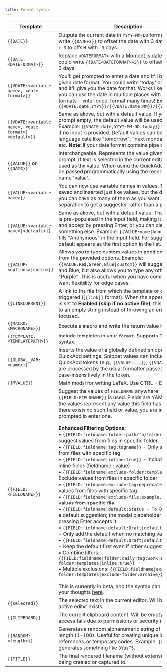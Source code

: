 ```yaml
---
title: Format syntax
---
```


| Template                                   | Description                                                                                                                                                                                                                                                                         |
| ------------------------------------------ | ----------------------------------------------------------------------------------------------------------------------------------------------------------------------------------------------------------------------------------------------------------------------------------- |
| `{{DATE}}`                                 | Outputs the current date in `YYYY-MM-DD` format. You could write `{{DATE+3}}` to offset the date with 3 days. You can use `+-3` to offset with `-3` days.                                                                                                                                                                                                                                    |
| `{{DATE:<DATEFORMAT>}}`                    | Replace `<DATEFORMAT>` with a [Moment.js date format](https://momentjs.com/docs/#/displaying/format/). You could write `{{DATE<DATEFORMAT>+3}}` to offset the date with 3 days.                                                                                                                                                                              |
| `{{VDATE:<variable name>, <date format>}}` | You'll get prompted to enter a date and it'll be parsed to the given date format. You could write 'today' or 'in two weeks' and it'll give you the date for that. Works like variables, so you can use the date in multiple places with different formats - enter once, format many times! Example: `{{VDATE:date,YYYY}}/{{VDATE:date,MM}}/{{VDATE:date,DD}}` |
| `{{VDATE:<variable name>, <date format>\|<default>}}` | Same as above, but with a default value. If you leave the prompt empty, the default value will be used instead. Example: `{{VDATE:date,YYYY-MM-DD\|today}}` will use "today" if no input is provided. Default values can be any natural language date like "tomorrow", "next monday", "+7 days", etc. **Note:** If your date format contains pipe characters (`|`), you'll need to escape them as `\|` or use square brackets like `[|]` to avoid conflicts with the default value separator. |
| `{{VALUE}}` or `{{NAME}}`                  | Interchangeable. Represents the value given in an input prompt. If text is selected in the current editor, it will be used as the value. When using the QuickAdd API, this can be passed programmatically using the reserved variable name 'value'.                                                                                                                                             |
| `{{VALUE:<variable name>}}`                  | You can now use variable names in values. They'll get saved and inserted just like values, but the difference is that you can have as many of them as you want. Use comma separation to get a suggester rather than a prompt.                                                       |
| `{{VALUE:<variable name>\|<default>}}`        | Same as above, but with a default value. The default value is pre-populated in the input field, making it easy to see and accept by pressing Enter, or you can clear it and type something else. Example: `{{VALUE:name\|Anonymous}}` pre-fills "Anonymous" in the input field. For suggesters, the default appears as the first option in the list.                                                                                  |
| `{{VALUE:<options>\|custom}}`        | Allows you to type custom values in addition to selecting from the provided options. Example: `{{VALUE:Red,Green,Blue\|custom}}` will suggest Red, Green, and Blue, but also allows you to type any other value like "Purple". This is useful when you have common options but want flexibility for edge cases.                                                                                  |
| `{{LINKCURRENT}}`                          | A link to the file from which the template or capture was triggered (`[[link]]` format). When the append-link setting is set to **Enabled (skip if no active file)**, this token resolves to an empty string instead of throwing an error if no note is focused. |
| `{{MACRO:<MACRONAME>}}`                    | Execute a macro and write the return value here.                                                                                                                                                                                                                            |
| `{{TEMPLATE:<TEMPLATEPATH>}}`              | Include templates in your `format`. Supports Templater syntax.                                                                                                                                                                                                                                                                                    |
| `{{GLOBAL_VAR:<name>}}`                    | Inserts the value of a globally defined snippet from QuickAdd settings. Snippet values can include other QuickAdd tokens (e.g., `{{VALUE:...}}`, `{{VDATE:...}}`) and are processed by the usual formatter passes. Names match case‑insensitively in the token. |
| `{{MVALUE}}`                               | Math modal for writing LaTeX. Use CTRL + Enter to submit. |                                                                                                                                                                                                                                                                         
| `{{FIELD:<FIELDNAME>}}`                    | Suggest the values of `FIELDNAME` anywhere `{{FIELD:FIELDNAME}}` is used. Fields are YAML fields, and the values represent any value this field has in your vault. If there exists no such field or value, you are instead prompted to enter one.<br/><br/>**Enhanced Filtering Options:**<br/>• `{{FIELD:fieldname\|folder:path/to/folder}}` - Only suggest values from files in specific folder<br/>• `{{FIELD:fieldname\|tag:tagname}}` - Only suggest values from files with specific tag<br/>• `{{FIELD:fieldname\|inline:true}}` - Include Dataview inline fields (fieldname:: value)<br/>• `{{FIELD:fieldname\|exclude-folder:templates}}` - Exclude values from files in specific folder<br/>• `{{FIELD:fieldname\|exclude-tag:deprecated}}` - Exclude values from files with specific tag<br/>• `{{FIELD:fieldname\|exclude-file:example.md}}` - Exclude values from specific file<br/>• `{{FIELD:fieldname\|default:Status - To Do}}` - Prepend a default suggestion; the modal placeholder shows it and pressing Enter accepts it.<br/>• `{{FIELD:fieldname\|default:Draft\|default-empty:true}}` - Only add the default when no matching values are found.<br/>• `{{FIELD:fieldname\|default:Draft\|default-always:true}}` - Keep the default first even if other suggestions exist.<br/>• Combine filters: `{{FIELD:fieldname\|folder:daily\|tag:work\|exclude-folder:templates\|inline:true}}`<br/>• Multiple exclusions: `{{FIELD:fieldname\|exclude-folder:templates\|exclude-folder:archive}}`<br/><br/>This is currently in beta, and the syntax can change—leave your thoughts [here](https://github.com/chhoumann/quickadd/issues/337).                                                                                                                                                                                                                                                 |
| `{{selected}}` | The selected text in the current editor. Will be empty if no active editor exists. |
| `{{CLIPBOARD}}` | The current clipboard content. Will be empty if clipboard access fails due to permissions or security restrictions. |
| `{{RANDOM:<length>}}` | Generates a random alphanumeric string of the specified length (1-100). Useful for creating unique identifiers, block references, or temporary codes. Example: `{{RANDOM:6}}` generates something like `3YusT5`. |
| `{{TITLE}}` | The final rendered filename (without extension) of the note being created or captured to. |
